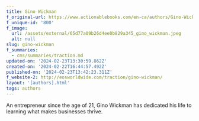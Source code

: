 ```yaml
---
title: Gino Wickman
f_original-url: https://www.actionablebooks.com/en-ca/authors/Gino-Wickman/
f_unique-id: '800'
f_image:
  url: /assets/external/65d77a09b26d4ee0b829a345_gino_wickman.jpeg
  alt: null
slug: gino-wickman
f_summaries:
  - cms/summaries/traction.md
updated-on: '2024-02-23T13:30:59.862Z'
created-on: '2024-02-22T16:44:57.492Z'
published-on: '2024-02-23T13:42:23.311Z'
f_website-2: http://eosworldwide.com/traction/gino-wickman/
layout: '[authors].html'
tags: authors
---
```


An entrepreneur since the age of 21, Gino Wickman has dedicated his life to learning what makes businesses thrive.

